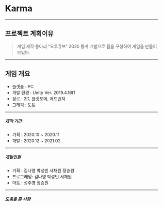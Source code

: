 # Karma
-----------------
## 프로젝트 계획이유
> 게임 제작 동아리 "오투큐브" 2020 동계 개발으로 팀을 구성하여 게임을 만들어 보았다.
-----------------
## 게임 개요
+ 플랫폼    : PC
+ 개발 환경 : Unity Ver. 2019.4.16f1
+ 장르      : 2D, 플랫포머, 어드벤쳐
+ 그래픽    : 도트
-----------------
##### 제작 기간
+ 기획      : 2020.10 ~ 2020.11
+ 개발      : 2020.12 ~ 2021.02
-----------------
##### 개발인원
+ 기획      : 김나영 박성빈 서채원 정승원
+ 프로그래밍: 김나영 박성빈 서채원
+ 아트      : 성주영 정승원
-----------------
##### 도움을 준 사람
  
